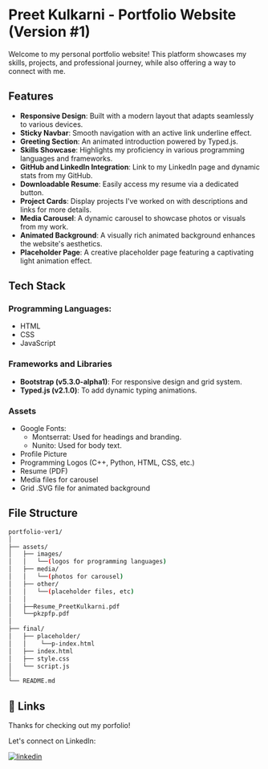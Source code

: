 
# Preet Kulkarni - Portfolio Website (Version #1)

Welcome to my personal portfolio website! This platform showcases my skills, projects, and professional journey, while also offering a way to connect with me.


## Features

- **Responsive Design**: Built with a modern layout that adapts seamlessly to various devices.
- **Sticky Navbar**: Smooth navigation with an active link underline effect.
- **Greeting Section**: An animated introduction powered by Typed.js.
- **Skills Showcase**: Highlights my proficiency in various programming languages and frameworks.
- **GitHub and LinkedIn Integration**: Link to my LinkedIn page and dynamic stats from my GitHub.
- **Downloadable Resume**: Easily access my resume via a dedicated button.
- **Project Cards**: Display projects I've worked on with descriptions and links for more details.
- **Media Carousel**: A dynamic carousel to showcase photos or visuals from my work.
- **Animated Background**: A visually rich animated background enhances the website's aesthetics.
- **Placeholder Page**: A creative placeholder page featuring a captivating light animation effect.

## Tech Stack

 ### Programming Languages:
 - HTML
 - CSS
 - JavaScript

 ### Frameworks and Libraries
 - **Bootstrap (v5.3.0-alpha1)**: For responsive design and grid system.
 - **Typed.js (v2.1.0)**: To add dynamic typing animations.

 ### Assets
 - Google Fonts:
    - Montserrat: Used for headings and branding.
    - Nunito: Used for body text.
 - Profile Picture
 - Programming Logos (C++, Python, HTML, CSS, etc.)
 - Resume (PDF)
 - Media files for carousel
 - Grid .SVG file for animated background 


## File Structure



```bash
portfolio-ver1/
│
├── assets/
│   ├── images/
│   │   └──(logos for programming languages)
│   ├── media/ 
│   │   └──(photos for carousel)
│   ├── other/
│   │   └──(placeholder files, etc)
│   │ 
│   ├──Resume_PreetKulkarni.pdf
│   └──pkzpfp.pdf
│
├── final/
│   ├── placeholder/ 
│   │    └──p-index.html
│   ├── index.html
│   ├── style.css
│   └── script.js
│
└── README.md
```
    
## 🔗 Links

Thanks for checking out my porfolio!

Let's connect on LinkedIn:

[![linkedin](https://img.shields.io/badge/linkedin-0A66C2?style=for-the-badge&logo=linkedin&logoColor=white)](https://www.linkedin.com/in/preet-kulkarni-2453ab284/)



